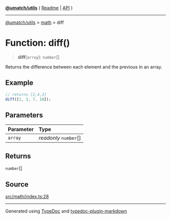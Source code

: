 [**@umatch/utils**](../../README.md) ( [Readme](../../README.md) \| [API](../../API.md) )

---

[@umatch/utils](../../API.md) > [math](../README.md) > diff

# Function: diff()

> **diff**(`array`): `number`[]

Returns the difference between each element and the previous in an array.

## Example

```ts
// returns [2,4,3]
diff([1, 3, 7, 10]);
```

## Parameters

| Parameter | Type                  |
| :-------- | :-------------------- |
| `array`   | _readonly_ `number`[] |

## Returns

`number`[]

## Source

[src/math/index.ts:28](https://github.com/umatch-oficial/utils/blob/fe3e40a/src/math/index.ts#L28)

---

Generated using [TypeDoc](https://typedoc.org/) and [typedoc-plugin-markdown](https://www.npmjs.com/package/typedoc-plugin-markdown)
